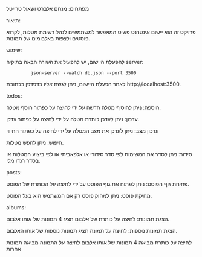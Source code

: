 מפתחים: מנחם אלברט ושאול טרייטל

תיאור:

פרויקט זה הוא יישום אינטרנט פשוט המאפשר למשתמשים לנהל רשימת מטלות, לקרוא פוסטים ולצפות באלבומים של תמונות.

שימוש:

להפעלת היישום, יש להפעיל את השורה הבאה בתיקיה server:

             json-server --watch db.json --port 3500                                                                                                           

לאחר הפעלת היישום, ניתן לגשת אליו בדפדפן בכתובת http://localhost:3500.

todos:

הוספה: ניתן להוסיף מטלה חדשה על ידי לחיצה על כפתור הוסף מטלה.

עדכון: ניתן לעדכן כותרת מטלה על ידי לחיצה על כפתור עדכן.

עדכון מצב: ניתן לעדכן את מצב המטלה על ידי לחיצה על כפתור החיווי

חיפוש: ניתן לחפש מטלות.

סידור: ניתן לסדר את המשימות לפי סדר סידורי או אלפאביתי או לפי ביצוע המטלות או בסדר רנדו מלי.



posts:

פתיחת גוף הפוסט: ניתן לפתוח את גוף הפוסט על ידי לחיצה על הכותרת של הפוסט.

מחיקת פוסט: ניתן למחוק פוסט רק אם 
המשתמש הוא בעל הפוסט.

albums:

הצגת תמונות: לחיצה על כותרת של אלבום תציג 4 תמונות של אותו אלבום.

הצגת תמונות נוספות: לחיצה על תמונה תציג תמונות נוספות של אותו האלבום.

לחיצה על כותרת מביאה 4 תמונות של אותו אלבום
לחיצה על התמונה מביאה תמונות אחרות
